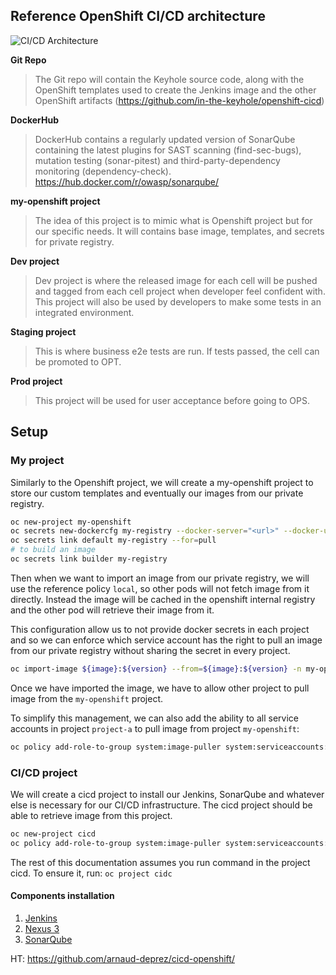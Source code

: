 ## Reference OpenShift CI/CD architecture

![CI/CD Architecture](http://www.plantuml.com/plantuml/svg/ZLFBJiCm4BpdArQzHxsZKhLgfG8NG3rmG1pyM59Jl-IiArM8VyTsquP45U23bPrPxuntdKLBB50qkYBdWHnmH-GCI1LGa7AsQlVAUXQO0S_4dZMufQD6o7ILDsQR53QAuBM2RituV9E0WDxDfdn-mM_JkWGrF7gqxKwz4n0QhnbX-uFTkXW4Wd0I2_fMzbvIEh77i8jyABmky5talog_BBTFIS6oy1mvWZBfOfsAq2vAcBYpkLhes1A62NoMZ94D9esoGmlzlPQ5zC5zfFpV36tGOc1Q7u4TcDACwyvK-qVIi7FZ7WabvD3RwdwwMl_7qGFQDFdXGBfsNHy77aP8UbgDiiq8JTAoAbX-CxEwxZfu0x4zLUu7UuqznPafb-k94jRrF3j9C8zAowb4hzrno7U-KaxoOXoDZcU38ovNh8DgTZGudZuAVKOkALs9p7zL2xGo_M3V "OpenShift CI/CD Architecture")

**Git Repo**
> The Git repo will contain the Keyhole source code, along with the OpenShift templates used to create the Jenkins image and the other OpenShift artifacts (https://github.com/in-the-keyhole/openshift-cicd)

**DockerHub**
> DockerHub contains a regularly updated version of SonarQube containing the latest plugins for SAST scanning (find-sec-bugs), mutation testing (sonar-pitest) and third-party-dependency monitoring (dependency-check). https://hub.docker.com/r/owasp/sonarqube/

**my-openshift project**
> The idea of this project is to mimic what is Openshift project but for our specific needs. It will contains base image, templates, and secrets for private registry.

**Dev project**
> Dev project is where the released image for each cell will be pushed and tagged from each cell project
when developer feel confident with.
This project will also be used by developers to make some tests in an integrated environment.

**Staging project**
> This is where business e2e tests are run. If tests passed, the cell can be promoted to OPT.

**Prod project**
> This project will be used for user acceptance before going to OPS.

## Setup

### My project

Similarly to the Openshift project, we will create a my-openshift project to store our custom templates and eventually our images from our private registry.

```sh
oc new-project my-openshift
oc secrets new-dockercfg my-registry --docker-server="<url>" --docker-username="<username>" --docker-password="<password>" --docker-email="<email>"
oc secrets link default my-registry --for=pull
# to build an image
oc secrets link builder my-registry
```

Then when we want to import an image from our private registry, we will use the reference policy `local`, so other pods will not fetch image from it directly. Instead the image will be cached in the openshift internal registry and the other pod will retrieve their image from it.

This configuration allow us to not provide docker secrets in each project and so we can enforce which service account has the right to pull an image from our private registry without sharing the secret in every project.

```sh
oc import-image ${image}:${version} --from=${image}:${version} -n my-openshift -reference-policy=local --confirm
```

Once we have imported the image, we have to allow other project to pull image from the `my-openshift` project.

To simplify this management, we can also add the ability to all service accounts in project `project-a` to pull image from project `my-openshift`:

```sh
oc policy add-role-to-group system:image-puller system:serviceaccounts:project-a -n my-openshift
```

### CI/CD project

We will create a cicd project to install our Jenkins, SonarQube and whatever else is necessary for our CI/CD infrastructure.
The cicd project should be able to retrieve image from this project.

```sh
oc new-project cicd
oc policy add-role-to-group system:image-puller system:serviceaccounts:cicd -n my-openshift
```

The rest of this documentation assumes you run command in the project cicd. To ensure it, run: `oc project cidc`

#### Components installation

1. [Jenkins](https://github.com/arnaud-deprez/jenkins-docker-openshift)
1. [Nexus 3](https://github.com/arnaud-deprez/nexus3-docker)
1. [SonarQube](https://github.com/arnaud-deprez/sonarqube-docker)

HT: https://github.com/arnaud-deprez/cicd-openshift/
